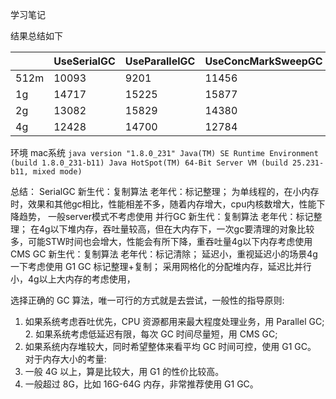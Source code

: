 学习笔记


结果总结如下

|  | UseSerialGC | UseParallelGC | UseConcMarkSweepGC | UseG1GC |
|:------------|:--------------|:-------------------|:--------|:---|
| 512m       |    10093      |        9201            |   11456      |  11905  |
| 1g       |     14717     |        15225            |      15877   |   15104 |
| 2g       |     13082     |         15829           |    14380     |  15415  |
| 4g       |      12428    |          14700          |    12784     |  15529  |

环境
mac系统
`
java version "1.8.0_231"
Java(TM) SE Runtime Environment (build 1.8.0_231-b11)
Java HotSpot(TM) 64-Bit Server VM (build 25.231-b11, mixed mode)
`

总结：
  SerialGC  新生代：复制算法 老年代：标记整理； 为单线程的，在小内存时，效果和其他gc相比，性能相差不多，随着内存增大，cpu内核数增大，性能下降趋势， 一般server模式不考虑使用
  并行GC  新生代：复制算法 老年代：标记整理； 在4g以下堆内存，吞吐量较高，但在大内存下，一次gc要清理的对象比较多，可能STW时间也会增大，性能会有所下降，重吞吐量4g以下内存考虑使用
  CMS GC  新生代：复制算法 老年代：标记清除； 延迟小，重视延迟小的场景4g一下考虑使用
  G1 GC    标记整理+复制；  采用网格化的分配堆内存，延迟比并行小，4g以上大内存的考虑使用，


  选择正确的 GC 算法，唯一可行的方式就是去尝试，一般性的指导原则:
1. 如果系统考虑吞吐优先，CPU 资源都用来最大程度处理业务，用 Parallel GC; 2. 如果系统考虑低延迟有限，每次 GC 时间尽量短，用 CMS GC;
2. 如果系统内存堆较大，同时希望整体来看平均 GC 时间可控，使用 G1 GC。 对于内存大小的考量:
3. 一般 4G 以上，算是比较大，用 G1 的性价比较高。
4. 一般超过 8G，比如 16G-64G 内存，非常推荐使用 G1 GC。
